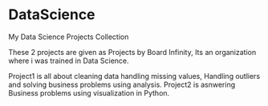 # DataScience
My Data Science Projects Collection

These 2 projects are given as Projects by Board Infinity, Its an organization where i was trained in Data Science. 

Project1 is all about cleaning data handling missing values, Handling outliers and solving business problems using analysis. 
Project2 is asnwering Business problems using visualization in Python. 

